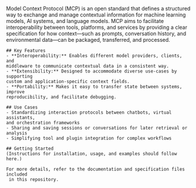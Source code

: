  Model Context Protocol (MCP) is an open standard that defines a structured
    way to exchange and manage contextual information for machine learning
    models, AI systems, and language models. MCP aims to facilitate
    interoperability between tools, platforms, and services by providing a clear
    specification for how context—such as prompts, conversation history, and
    environmental data—can be packaged, transferred, and processed.

    ## Key Features
    - **Interoperability:** Enables different model providers, clients, and
    middleware to communicate contextual data in a consistent way.
    - **Extensibility:** Designed to accommodate diverse use-cases by supporting
    custom and application-specific context fields.
    - **Portability:** Makes it easy to transfer state between systems, improve
    reproducibility, and facilitate debugging.

    ## Use Cases
    - Standardizing interaction protocols between chatbots, virtual assistants,
    and orchestration frameworks
    - Sharing and saving sessions or conversations for later retrieval or
    analysis
    - Simplifying tool and plugin integration for complex workflows

    ## Getting Started
    (Instructions for installation, usage, and examples should follow here.)

    For more details, refer to the documentation and specification files included
     in this repository.